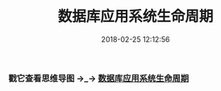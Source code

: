 ﻿---
layout:         post
title:          数据库应用系统生命周期
subtitle:       
card-image:     http://www.antchenxi.com/images/2018-2-25/1.png
date:           2018-02-25 12:12:56
tags:           数据库
post-card-type: article
---



### 戳它查看思维导图 →_→ [数据库应用系统生命周期](http://www.antchenxi.com/links/2018-2-25/Database-life-cycle)


